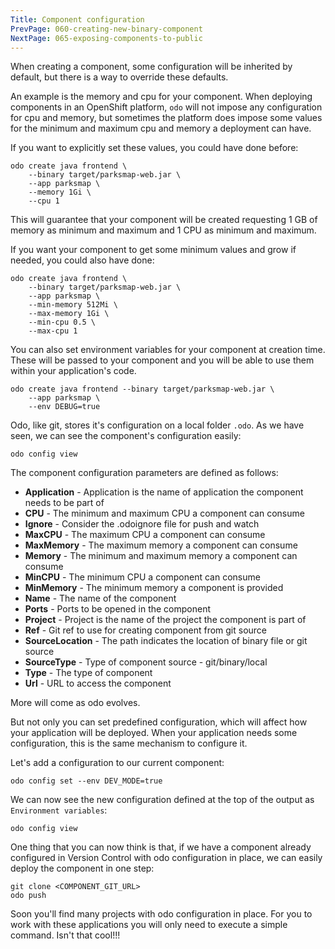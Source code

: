 ```yaml
---
Title: Component configuration
PrevPage: 060-creating-new-binary-component
NextPage: 065-exposing-components-to-public
---
```


When creating a component, some configuration will be inherited by default, but there is a way to override these defaults.

An example is the memory and cpu for your component. When deploying components in an OpenShift platform, ``odo`` will not impose any configuration for cpu and memory, but sometimes the platform does impose some values for the minimum and maximum cpu and memory a deployment can have.

If you want to explicitly set these values, you could have done before:

```
odo create java frontend \
    --binary target/parksmap-web.jar \
    --app parksmap \
    --memory 1Gi \
    --cpu 1
```

This will guarantee that your component will be created requesting 1 GB of memory as minimum and maximum and 1 CPU as minimum and maximum.

If you want your component to get some minimum values and grow if needed, you could also have done:

```
odo create java frontend \
    --binary target/parksmap-web.jar \
    --app parksmap \
    --min-memory 512Mi \
    --max-memory 1Gi \
    --min-cpu 0.5 \
    --max-cpu 1
```

You can also set environment variables for your component at creation time. These will be passed to your component and you will be able to use them within your application's code.

```
odo create java frontend --binary target/parksmap-web.jar \
    --app parksmap \
    --env DEBUG=true
```

Odo, like git, stores it's configuration on a local folder `.odo`. As we have seen, we can see the component's configuration easily:

```execute-1
odo config view
```

The component configuration parameters are defined as follows:

* **Application** - Application is the name of application the component needs to be part of
* **CPU** - The minimum and maximum CPU a component can consume
* **Ignore** - Consider the .odoignore file for push and watch
* **MaxCPU** - The maximum CPU a component can consume
* **MaxMemory** - The maximum memory a component can consume
* **Memory** - The minimum and maximum memory a component can consume
* **MinCPU** - The minimum CPU a component can consume
* **MinMemory** - The minimum memory a component is provided
* **Name** - The name of the component
* **Ports** - Ports to be opened in the component
* **Project** - Project is the name of the project the component is part of
* **Ref** - Git ref to use for creating component from git source
* **SourceLocation** - The path indicates the location of binary file or git source
* **SourceType** - Type of component source - git/binary/local
* **Type** - The type of component
* **Url** - URL to access the component

More will come as odo evolves.

But not only you can set predefined configuration, which will affect how your application will be deployed. When your application needs some configuration, this is the same mechanism to configure it.

Let's add a configuration to our current component:

```execute-1
odo config set --env DEV_MODE=true
```

We can now see the new configuration defined at the top of the output as `Environment variables`:

```execute-1
odo config view
```

One thing that you can now think is that, if we have a component already configured in Version Control with odo configuration in place, we can easily deploy the component in one step:

```
git clone <COMPONENT_GIT_URL>
odo push
```

Soon you'll find many projects with odo configuration in place. For you to work with these applications you will only need to execute a simple command. Isn't that cool!!!
